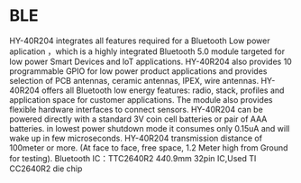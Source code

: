 # BLE
HY-40R204 integrates all features required for a Bluetooth Low power aplication ，which is a highly integrated Bluetooth 5.0 module targeted for low power Smart Devices and loT applications. HY-40R204 also provides 10 programmable GPIO for low power product applications and provides selection of PCB antennas, ceramic antennas, IPEX, wire antennas.         HY-40R204 offers all Bluetooth low energy features: radio, stack, profiles and application space for customer applications. The module also provides flexible hardware interfaces to connect sensors.          HY-40R204 can be powered directly with a standard 3V coin cell batteries or pair of AAA batteries.   in lowest power shutdown mode it consumes only 0.15uA and will wake up in few microseconds.          HY-40R204 transmission distance of 100meter or more. (At face to face, free space, 1.2 Meter high from Ground for testing).         Bluetooth IC：TTC2640R2 4*4*0.9mm 32pin IC,Used TI CC2640R2 die chip
